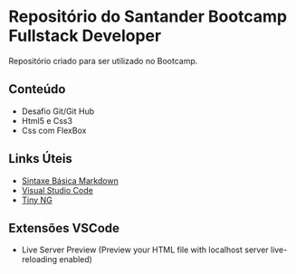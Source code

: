 # Repositório do Santander Bootcamp Fullstack Developer
Repositório criado para ser utilizado no Bootcamp.

## Conteúdo
- Desafio Git/Git Hub
- Html5 e Css3
- Css com FlexBox

## Links Úteis
- [Sintaxe Básica Markdown](https://www.markdownguide.org/basic-syntax/)
- [Visual Studio Code](https://code.visualstudio.com/download)
- [Tiny NG](https://tinypng.com/)

## Extensões VSCode
- Live Server Preview (Preview your HTML file with localhost server live-reloading enabled)
